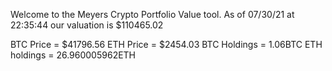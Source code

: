 Welcome to the Meyers Crypto Portfolio Value tool. 
As of 07/30/21 at 22:35:44 our valuation is $110465.02 

BTC Price = $41796.56
 ETH Price = $2454.03
BTC Holdings = 1.06BTC
 ETH holdings = 26.960005962ETH 
